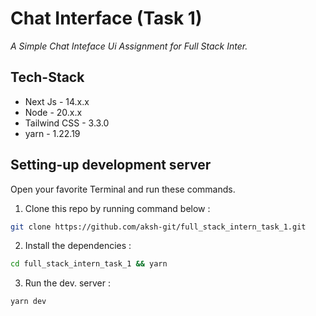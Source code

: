 # Chat Interface (Task 1)

_A Simple Chat Inteface Ui Assignment for Full Stack Inter._

## Tech-Stack

- Next Js - 14.x.x
- Node - 20.x.x
- Tailwind CSS - 3.3.0
- yarn - 1.22.19

## Setting-up development server

Open your favorite Terminal and run these commands.

1. Clone this repo by running command below :
```sh
git clone https://github.com/aksh-git/full_stack_intern_task_1.git
```
    
2. Install the dependencies :
```sh
cd full_stack_intern_task_1 && yarn
```

3. Run the dev. server :
```sh
yarn dev
```